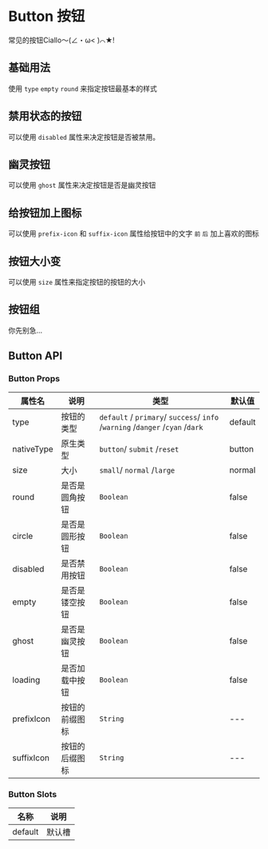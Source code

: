 # Button 按钮

常见的按钮Ciallo～(∠・ω< )⌒★!

## 基础用法

使用 `type` `empty` `round` 来指定按钮最基本的样式

<demo
src="./src/basic.vue"
title="type取值一共有8种噢 , 1,2,3,4,5,6,7...还一种被藏了起来"
/>

## 禁用状态的按钮

可以使用 `disabled` 属性来决定按钮是否被禁用。

<demo
src="./src/disabled.vue"
title="disabled是一个布尔值，因此你可以触发简写"
/>

## 幽灵按钮

可以使用 `ghost` 属性来决定按钮是否是幽灵按钮
<demo
src="./src/ghost.vue"
title="ghost也可以触发简写"
/>

## 给按钮加上图标

可以使用 `prefix-icon` 和 `suffix-icon` 属性给按钮中的文字 `前` `后` 加上喜欢的图标
<demo
src="./src/icon.vue"
title="当然，如果没有文字的话，他就是一个纯图标按钮了"
/>

## 按钮大小变

可以使用 `size` 属性来指定按钮的按钮的大小
<demo
src="./src/size.vue"
title="取值有 large normal small 三种"
/>

## 按钮组

你先别急...

## Button API

### Button Props

| 属性名     | 说明           | 类型                                                         | 默认值  |
| ---------- | -------------- | ------------------------------------------------------------ | ------- |
| type       | 按钮的类型     | `default` /  `primary`/ `success`/ `info` /`warning` /`danger` /`cyan` /`dark` | default |
| nativeType | 原生类型       | `button`/ `submit` /`reset`                                  | button  |
| size       | 大小           | `small`/ `normal` /`large`                                   | normal  |
| round      | 是否是圆角按钮 | `Boolean`                                                    | false   |
| circle     | 是否是圆形按钮 | `Boolean`                                                    | false   |
| disabled   | 是否禁用按钮   | `Boolean`                                                    | false   |
| empty      | 是否是镂空按钮 | `Boolean`                                                    | false   |
| ghost      | 是否是幽灵按钮 | `Boolean`                                                    | false   |
| loading    | 是否加载中按钮 | `Boolean`                                                    | false   |
| prefixIcon | 按钮的前缀图标 | `String`                                                     | ---     |
| suffixIcon | 按钮的后缀图标 | `String`                                                     | ---     |

### Button Slots

| 名称    | 说明   |
| ------- | ------ |
| default | 默认槽 |

